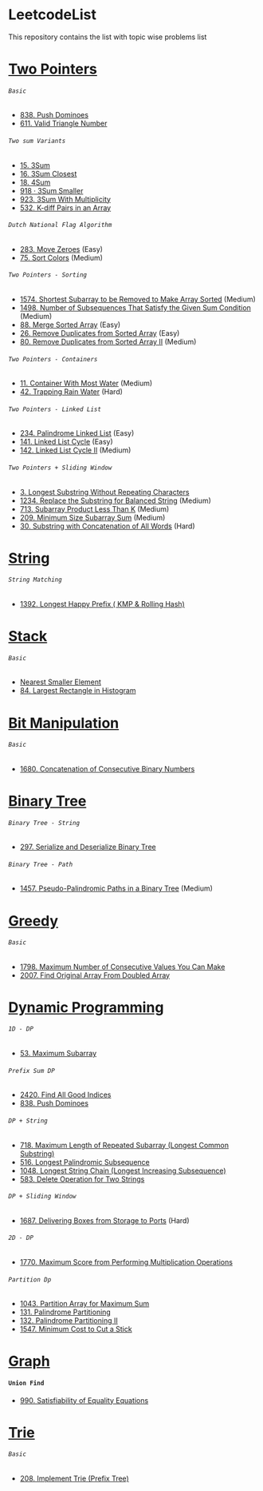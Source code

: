 # LeetcodeList
This repository contains the list with topic wise problems list


# [Two Pointers](https://leetcode.com/tag/two-pointers/)
###### ``Basic``
- [838. Push Dominoes](https://leetcode.com/problems/push-dominoes/)
- [611. Valid Triangle Number](https://leetcode.com/problems/valid-triangle-number/)
###### ``Two sum Variants`` 
- [15. 3Sum](https://leetcode.com/problems/3sum)  
- [16. 3Sum Closest](https://leetcode.com/problems/3sum-closest/) 
- [18. 4Sum](https://leetcode.com/problems/4sum/) 
- [918 · 3Sum Smaller](https://www.lintcode.com/problem/918/description) 
- [923. 3Sum With Multiplicity](https://leetcode.com/problems/3sum-with-multiplicity/) 
- [532. K-diff Pairs in an Array](https://leetcode.com/problems/k-diff-pairs-in-an-array/)
###### ``Dutch National Flag Algorithm``
- [283. Move Zeroes](https://leetcode.com/problems/move-zeroes/) (Easy)
- [75. Sort Colors](https://leetcode.com/problems/sort-colors/)  (Medium)  
###### ``Two Pointers - Sorting`` 
- [1574. Shortest Subarray to be Removed to Make Array Sorted](https://leetcode.com/problems/shortest-subarray-to-be-removed-to-make-array-sorted/) (Medium)
- [1498. Number of Subsequences That Satisfy the Given Sum Condition](https://leetcode.com/problems/number-of-subsequences-that-satisfy-the-given-sum-condition/) (Medium)
- [88. Merge Sorted Array](https://leetcode.com/problems/merge-sorted-array/) (Easy)
- [26. Remove Duplicates from Sorted Array](https://leetcode.com/problems/remove-duplicates-from-sorted-array/) (Easy)
- [80. Remove Duplicates from Sorted Array II](https://leetcode.com/problems/remove-duplicates-from-sorted-array-ii/) (Medium)
###### ``Two Pointers - Containers``
- [11. Container With Most Water](https://leetcode.com/problems/container-with-most-water/)  (Medium) 
- [42. Trapping Rain Water](https://leetcode.com/problems/trapping-rain-water/) (Hard) 
###### ``Two Pointers - Linked List``
- [234. Palindrome Linked List](https://leetcode.com/problems/palindrome-linked-list/) (Easy)
- [141. Linked List Cycle](https://leetcode.com/problems/linked-list-cycle/) (Easy)
- [142. Linked List Cycle II](https://leetcode.com/problems/linked-list-cycle-ii/) (Medium) 
###### ``Two Pointers + Sliding Window``
- [3. Longest Substring Without Repeating Characters](https://leetcode.com/problems/longest-substring-without-repeating-characters/)
- [1234. Replace the Substring for Balanced String](https://leetcode.com/problems/replace-the-substring-for-balanced-string/) (Medium)
- [713. Subarray Product Less Than K](https://leetcode.com/problems/subarray-product-less-than-k/) (Medium)
- [209. Minimum Size Subarray Sum](https://leetcode.com/problems/minimum-size-subarray-sum/) (Medium)
- [30. Substring with Concatenation of All Words]() (Hard)

# [String](https://leetcode.com/tag/string/)
###### ``String Matching``
- [1392. Longest Happy Prefix ( KMP & Rolling Hash)](https://leetcode.com/problems/longest-happy-prefix/)

# [Stack](https://leetcode.com/tag/stack/)
###### ``Basic``
- [Nearest Smaller Element](https://www.interviewbit.com/problems/nearest-smaller-element/) 
- [84. Largest Rectangle in Histogram](https://leetcode.com/problems/largest-rectangle-in-histogram/)

# [Bit Manipulation](https://leetcode.com/tag/bit-manipulation/)
###### ``Basic``
- [1680. Concatenation of Consecutive Binary Numbers](https://leetcode.com/problems/concatenation-of-consecutive-binary-numbers/)


# [Binary Tree](https://leetcode.com/tag/binary-tree/)
###### ``Binary Tree - String``
- [297. Serialize and Deserialize Binary Tree](https://leetcode.com/problems/serialize-and-deserialize-binary-tree/)
###### ``Binary Tree - Path``
- [1457. Pseudo-Palindromic Paths in a Binary Tree](https://leetcode.com/problems/pseudo-palindromic-paths-in-a-binary-tree/) (Medium)

# [Greedy](https://leetcode.com/tag/greedy/)
###### ``Basic``
- [1798. Maximum Number of Consecutive Values You Can Make](https://leetcode.com/problems/maximum-number-of-consecutive-values-you-can-make/)
- [2007. Find Original Array From Doubled Array](https://leetcode.com/problems/find-original-array-from-doubled-array/)

# [Dynamic Programming](https://leetcode.com/tag/dynamic-programming/)
###### ``1D - DP``
- [53. Maximum Subarray](https://leetcode.com/problems/maximum-subarray/)
###### ``Prefix Sum DP``
- [2420. Find All Good Indices](https://leetcode.com/problems/find-all-good-indices/)
- [838. Push Dominoes](https://leetcode.com/problems/push-dominoes/)
###### ``DP + String``
- [718. Maximum Length of Repeated Subarray (Longest Common Substring)](https://leetcode.com/problems/maximum-length-of-repeated-subarray/)
- [516. Longest Palindromic Subsequence](https://leetcode.com/problems/longest-palindromic-subsequence/)
- [1048. Longest String Chain (Longest Increasing Subsequence)](https://leetcode.com/problems/longest-string-chain/)
- [583. Delete Operation for Two Strings](https://leetcode.com/problems/delete-operation-for-two-strings/)
###### ``DP + Sliding Window``
- [1687. Delivering Boxes from Storage to Ports](https://leetcode.com/problems/delivering-boxes-from-storage-to-ports/) (Hard)
###### ``2D - DP``
- [1770. Maximum Score from Performing Multiplication Operations](https://leetcode.com/problems/maximum-score-from-performing-multiplication-operations/)
###### ``Partition Dp``
- [1043. Partition Array for Maximum Sum](https://leetcode.com/problems/partition-array-for-maximum-sum/)
- [131. Palindrome Partitioning](https://leetcode.com/problems/palindrome-partitioning/)
- [132. Palindrome Partitioning II](https://leetcode.com/problems/palindrome-partitioning-ii/)
- [1547. Minimum Cost to Cut a Stick](https://leetcode.com/problems/minimum-cost-to-cut-a-stick/)

# [Graph](https://leetcode.com/tag/graph/)
#### ``Union Find``
- [990. Satisfiability of Equality Equations](https://leetcode.com/problems/satisfiability-of-equality-equations/)

# [Trie](https://leetcode.com/tag/trie/)
###### ``Basic``
- [208. Implement Trie (Prefix Tree)](https://leetcode.com/problems/implement-trie-prefix-tree/)

